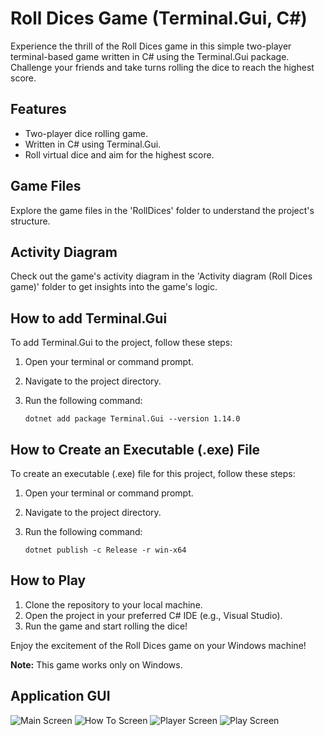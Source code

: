# Roll Dices Game (Terminal.Gui, C#)

Experience the thrill of the Roll Dices game in this simple two-player terminal-based game written in C# using the Terminal.Gui package. Challenge your friends and take turns rolling the dice to reach the highest score.

## Features

- Two-player dice rolling game.
- Written in C# using Terminal.Gui.
- Roll virtual dice and aim for the highest score.

## Game Files

Explore the game files in the 'RollDices' folder to understand the project's structure.

## Activity Diagram

Check out the game's activity diagram in the 'Activity diagram (Roll Dices game)' folder to get insights into the game's logic.


## How to add Terminal.Gui 

To add Terminal.Gui to the project, follow these steps:

1. Open your terminal or command prompt.

2. Navigate to the project directory.

3. Run the following command:

   ```shell
   dotnet add package Terminal.Gui --version 1.14.0

## How to Create an Executable (.exe) File

To create an executable (.exe) file for this project, follow these steps:

1. Open your terminal or command prompt.

2. Navigate to the project directory.

3. Run the following command:

   ```shell
   dotnet publish -c Release -r win-x64

## How to Play

1. Clone the repository to your local machine.
2. Open the project in your preferred C# IDE (e.g., Visual Studio).
3. Run the game and start rolling the dice!

Enjoy the excitement of the Roll Dices game on your Windows machine!

**Note:** This game works only on Windows.

## Application GUI
![Main Screen](./images/main.png)
![How To Screen](./images/howTo.png)
![Player Screen](./images/enterPlayers.png)
![Play Screen](./images/play.png)
